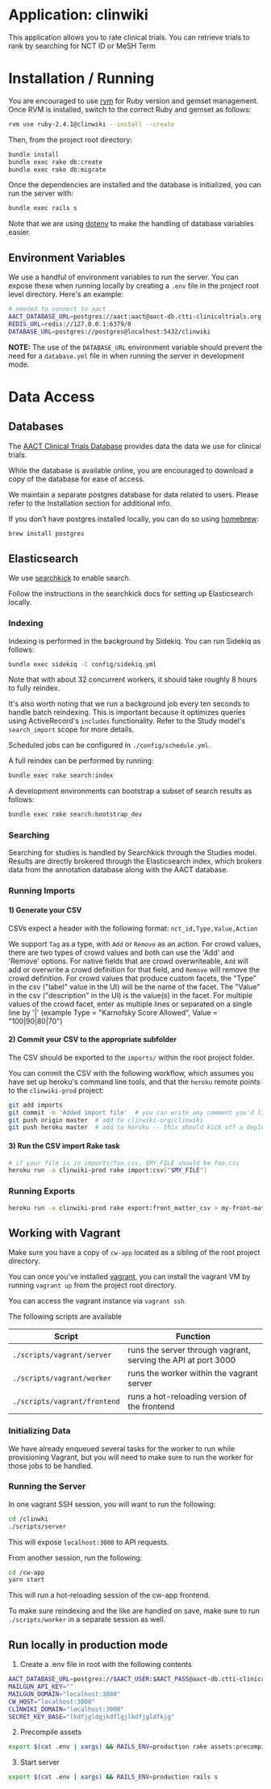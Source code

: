 # Application:  clinwiki

This application allows you to rate clinical trials.
You can retrieve trials to rank by searching for NCT ID or MeSH Term

# Installation / Running
You are encouraged to use [rvm](https://rvm.io/) for Ruby version
and gemset management. Once RVM is installed, switch to the correct
Ruby and gemset as follows:

```bash
rvm use ruby-2.4.1@clinwiki --install --create
```

Then, from the project root directory:

```bash
bundle install
bundle exec rake db:create
bundle exec rake db:migrate
```

Once the dependencies are installed and the database is initialized,
you can run the server with:

```bash
bundle exec rails s
```

Note that we are using [dotenv](https://github.com/bkeepers/dotenv)
to make the handling of database variables easier.

## Environment Variables

We use a handful of environment variables to run the server.
You can expose these when running locally by creating a `.env`
file in the project root level directory. Here's an example:

```bash
# needed to connect to aact
AACT_DATABASE_URL=postgres://aact:aact@aact-db.ctti-clinicaltrials.org:5432/aact
REDIS_URL=redis://127.0.0.1:6379/0
DATABASE_URL=postgres://postgres@localhost:5432/clinwiki
```

**NOTE:** The use of the `DATABASE_URL` environment variable should prevent
the need for a `database.yml` file in when running the server in development
mode.

# Data Access

## Databases
The [AACT Clinical Trials Database](http://aact.ctti-clinicaltrials.org/])
provides data the data we use for clinical trials.

While the database is available online,
you are encouraged to download a copy of the database for ease of access.

We maintain a separate postgres database for data related to users.
Please refer to the Installation section for additional info.

If you don't have postgres installed locally, you can do so using
[homebrew](https://brew.sh/):

```bash
brew install postgres
```

## Elasticsearch
We use [searchkick](https://github.com/ankane/searchkick) to enable search.

Follow the instructions in the searchkick docs for setting up Elasticsearch locally.

### Indexing
Indexing is performed in the background by Sidekiq. You can run Sidekiq as follows:

```bash
bundle exec sidekiq -C config/sidekiq.yml
```

Note that with about 32 concurrent workers, it should take roughly 8 hours to
fully reindex.

It's also worth noting that we run a background job every ten seconds to
handle batch reindexing. This is important because it optimizes queries using
ActiveRecord's `includes` functionality. Refer to the Study model's
`search_import` scope for more details.

Scheduled jobs can be configured in `./config/schedule.yml`.

A full reindex can be performed by running:

```bash
bundle exec rake search:index
```

A development environments can bootstrap a subset of search results as follows:
```bash
bundle exec rake search:bootstrap_dev
```

### Searching
Searching for studies is handled by Searchkick through
the Studies model. Results are directly brokered through
the Elasticsearch index, which brokers data from
the annotation database along with the AACT database.


### Running Imports

#### 1) Generate your CSV

CSVs expect a header with the following format:
`nct_id,Type,Value,Action`

We support `Tag` as a type, with `Add` or `Remove` as an action.
For crowd values, there are two types of crowd values and both can use the 'Add' and 'Remove' options.
For native fields that are crowd overwriteable, `Add` will add or overwrite a crowd
definition for that field, and `Remove` will remove the crowd definition.
For crowd values that produce custom facets, the "Type" in the csv ("label" value in the UI) will be the name of the facet. The "Value" in the csv ("description" in the UI) is the value(s) in the facet. For multiple values of the crowd facet, enter as multiple lines or separated on a single line by '|' (example Type = "Karnofsky Score Allowed", Value = "100|90|80|70")

#### 2) Commit your CSV to the appropriate subfolder
The CSV should be exported to the `imports/` within the root project folder.

You can commit the CSV with the following workflow, which assumes
you have set up heroku's command line tools, and that the `heroku`
remote points to the `clinwiki-prod` project:

```bash
git add imports
git commit -m 'Added import file'  # you can write any comment you'd like
git push origin master  # add to clinwiki-org/clinwiki
git push heroku master  # add to heroku -- this should kick off a deploy
```

#### 3) Run the CSV import Rake task

```bash
# if your file is in imports/foo.csv, $MY_FILE should be foo.csv
heroku run -a clinwiki-prod rake import:csv["$MY_FILE"]
```

### Running Exports

```bash
heroku run -a clinwiki-prod rake export:front_matter_csv > my-front-matter.csv
```


## Working with Vagrant

Make sure you have a copy of `cw-app` located as a sibling of the root project
directory.

You can once you've installed [vagrant](https://www.vagrantup.com/),
you can install the vagrant VM by running `vagrant up` from the project
root directory.

You can access the vagrant instance via `vagrant ssh`.

The following scripts are available

| Script | Function |
| ------ | -------- |
| `./scripts/vagrant/server` | runs the server through vagrant, serving the API at port 3000 |
| `./scripts/vagrant/worker` | runs the worker within the vagrant server |
| `./scripts/vagrant/frontend` | runs a hot-reloading version of the frontend |

### Initializing Data

We have already enqueued several tasks for the worker to run while
provisioning Vagrant, but you will need to make sure to run the worker
for those jobs to be handled.


### Running the Server

In one vagrant SSH session, you will want to run the following:

```bash
cd /clinwki
./scripts/server
```

This will expose `localhost:3000` to API requests.

From another session, run the following:

```bash
cd /cw-app
yarn start
```

This will run a hot-reloading session of the cw-app frontend.

To make sure reindexing and the like are handled on save,
make sure to run `./scripts/worker` in a separate session as well.

## Run locally in production mode

1) Create a .env file in root with the following contents

```bash
AACT_DATABASE_URL=postgres://$AACT_USER:$AACT_PASS@aact-db.ctti-clinicaltrials.org:5432/aact
MAILGUN_API_KEY=""
MAILGUN_DOMAIN="localhost:3000"
CW_HOST="localhost:3000"
CLINWIKI_DOMAIN="localhost:3000"
SECRET_KEY_BASE="lkdfjgldgjkdflgjlkdfjgldfkjg"
```

2) Precompile assets

```bash
export $(cat .env | xargs) && RAILS_ENV=production rake assets:precompile
```

3) Start server

```bash
export $(cat .env | xargs) && RAILS_ENV=production rails s
```
